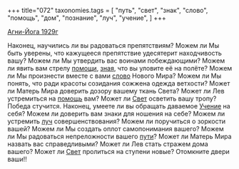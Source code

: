 +++
title="072"
taxonomies.tags = [
 "путь",
 "свет",
 "знак",
 "слово",
 "помощь",
 "дом",
 "познание",
 "луч",
 "учение",
]
+++

[Агни-Йога 1929г](/agni/1929)

Наконец, научились ли вы радоваться препятствиям? Можем ли Мы быть уверены, что кажущееся препятствие удесятерит находчивость вашу? Можем ли Мы утвердить вас воинами побеждающими? Можем ли явить вам стрелу [помощи](/tags/[помощь](/tags/помощь)), [зная](/tags/познание), что вы уловите её на полёте? Можем ли Мы произнести вместе с вами [слово](/tags/слово) Нового Мира? Можем ли Мы понять, что ради красоты созидания сожжена одежда ветхости? Может ли Матерь Мира доверить дозору вашему ткань Света? Может ли Лев устремиться на [помощь](/tags/помощь) вам? Может ли [Свет](/tags/[свет](/tags/свет)) осветить вашу тропу? Победа стучится. Наконец, умеете ли вы обращать даваемое [Учение](/tags/учение) на себя? Можем ли доверить вам знаки для ношения на себе? Можем ли устремить [луч](/tags/луч) совершенствования? Можем ли поручиться о зоркости вашей? Можем ли Мы создать оплот самопонимания вашего? Можем ли Мы радоваться непреложности вашего [пути](/tags/путь)? Может ли Матерь Мира назвать вас справедливыми? Может ли Лев стать стражем дома вашего? Может ли [Свет](/tags/[свет](/tags/свет)) пролиться на ступени новые? Отомкните двери ваши!!